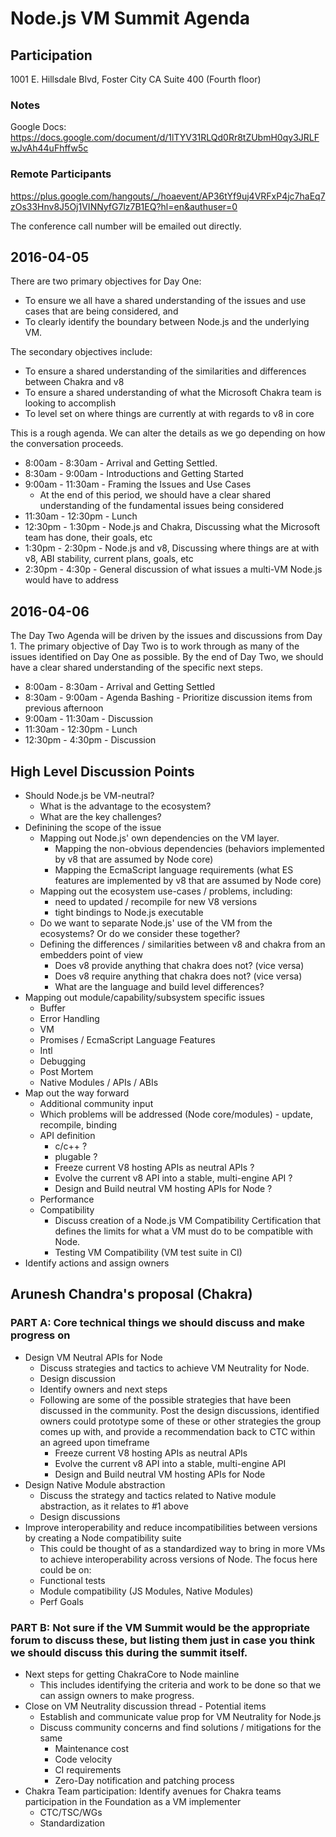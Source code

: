 # Node.js VM Summit Agenda

## Participation

1001 E. Hillsdale Blvd, Foster City CA
Suite 400 (Fourth floor)

### Notes

Google Docs: https://docs.google.com/document/d/1lTYV31RLQd0Rr8tZUbmH0qy3JRLFwJvAh44uFhffw5c

### Remote Participants

https://plus.google.com/hangouts/_/hoaevent/AP36tYf9uj4VRFxP4jc7haEq7zOs33Hnv8J5Oj1VINNyfG7lz7B1EQ?hl=en&authuser=0


The conference call number will be emailed out directly.

## 2016-04-05

There are two primary objectives for Day One:

* To ensure we all have a shared understanding of the issues and use cases that are being considered, and
* To clearly identify the boundary between Node.js and the underlying VM.

The secondary objectives include:
* To ensure a shared understanding of the similarities and differences between Chakra and v8
* To ensure a shared understanding of what the Microsoft Chakra team is looking to accomplish
* To level set on where things are currently at with regards to v8 in core

This is a rough agenda. We can alter the details as we go depending on how the conversation proceeds.

* 8:00am - 8:30am - Arrival and Getting Settled. 
* 8:30am - 9:00am - Introductions and Getting Started
* 9:00am - 11:30am - Framing the Issues and Use Cases
  * At the end of this period, we should have a clear shared understanding of the fundamental issues being considered
* 11:30am - 12:30pm - Lunch
* 12:30pm - 1:30pm - Node.js and Chakra, Discussing what the Microsoft team has done, their goals, etc
* 1:30pm - 2:30pm - Node.js and v8, Discussing where things are at with v8, ABI stability, current plans, goals, etc
* 2:30pm - 4:30p - General discussion of what issues a multi-VM Node.js would have to address

## 2016-04-06

The Day Two Agenda will be driven by the issues and discussions from Day 1. The primary objective of Day Two is to work through as many of the issues identified on Day One as possible. By the end of Day Two, we should have a clear shared understanding of the specific next steps.

* 8:00am - 8:30am - Arrival and Getting Settled
* 8:30am - 9:00am - Agenda Bashing - Prioritize discussion items from previous afternoon
* 9:00am - 11:30am - Discussion
* 11:30am - 12:30pm - Lunch
* 12:30pm - 4:30pm - Discussion


## High Level Discussion Points

* Should Node.js be VM-neutral?
  * What is the advantage to the ecosystem?
  * What are the key challenges?
* Definining the scope of the issue
  * Mapping out Node.js' own dependencies on the VM layer.
    * Mapping the non-obvious dependencies (behaviors implemented by v8 that are assumed by Node core)
    * Mapping the EcmaScript language requirements (what ES features are implemented by v8 that are assumed by Node core)
  * Mapping out the ecosystem use-cases / problems, including:
    * need to updated / recompile for new V8 versions
    * tight bindings to Node.js executable
  * Do we want to separate Node.js' use of the VM from the ecosystems? Or do we consider these together?
  * Defining the differences / similarities between v8 and chakra from an embedders point of view
    * Does v8 provide anything that chakra does not? (vice versa)
    * Does v8 require anything that chakra does not? (vice versa)
    * What are the language and build level differences?
* Mapping out module/capability/subsystem specific issues
  * Buffer
  * Error Handling
  * VM
  * Promises / EcmaScript Language Features
  * Intl
  * Debugging
  * Post Mortem
  * Native Modules / APIs / ABIs
* Map out the way forward
  * Additional community input
  * Which problems will be addressed (Node core/modules) - update, recompile, binding
  * API definition
    * c/c++ ?
    * plugable ?
    * Freeze current V8 hosting APIs as neutral APIs ?
    * Evolve the current v8 API into a stable, multi-engine API ?
    * Design and Build neutral VM hosting APIs for Node ?
  * Performance
  * Compatibility
    * Discuss creation of a Node.js VM Compatibility Certification that defines the limits for what a VM must do to be compatible with Node.
    * Testing VM Compatibility (VM test suite in CI)
* Identify actions and assign owners

## Arunesh Chandra's proposal (Chakra)

### PART A: Core technical things we should discuss and make progress on

* Design VM Neutral APIs for Node
  * Discuss strategies and tactics to achieve VM Neutrality for Node.
  * Design discussion
  * Identify owners and next steps
  * Following are some of the possible strategies that have been discussed in the community. Post the design discussions, identified owners could prototype some of these or other strategies the group comes up with, and provide a recommendation back to CTC within an agreed upon timeframe
    * Freeze current V8 hosting APIs as neutral APIs
    * Evolve the current v8 API into a stable, multi-engine API
    * Design and Build neutral VM hosting APIs for Node
* Design Native Module abstraction
  * Discuss the strategy and tactics related to Native module abstraction, as it relates to #1 above
  * Design discussions
* Improve interoperability and reduce incompatibilities between versions by creating a Node compatibility suite
  * This could be thought of as a standardized way to bring in more VMs to achieve interoperability across versions of Node. The focus here could be on:
  * Functional tests
  * Module compatibility (JS Modules, Native Modules)
  * Perf Goals

### PART B: Not sure if the VM Summit would be the appropriate forum to discuss these, but listing them just in case you think we should discuss this during the summit itself.

* Next steps for getting ChakraCore to Node mainline
  * This includes identifying the criteria and work to be done so that we can assign owners to make progress.
* Close on VM Neutrality discussion thread - Potential items
  * Establish and communicate value prop for VM Neutrality for Node.js
  * Discuss community concerns and find solutions / mitigations for the same
    * Maintenance cost
    * Code velocity
    * CI requirements
    * Zero-Day notification and patching process
* Chakra Team participation: Identify avenues for Chakra teams participation in the Foundation as a VM implementer
  * CTC/TSC/WGs
  * Standardization
